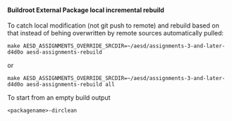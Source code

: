 #### Buildroot External Package local incremental rebuild

To catch local modification (not git push to remote) and rebuild based on that instead of behing overwritten by remote sources automatically pulled:

```
make AESD_ASSIGNMENTS_OVERRIDE_SRCDIR=~/aesd/assignments-3-and-later-d4d0o aesd-assignments-rebuild
```

or

```
make AESD_ASSIGNMENTS_OVERRIDE_SRCDIR=~/aesd/assignments-3-and-later-d4d0o aesd-assignments-rebuild all
```

To start from an empty build output

```
<packagename>-dirclean
```